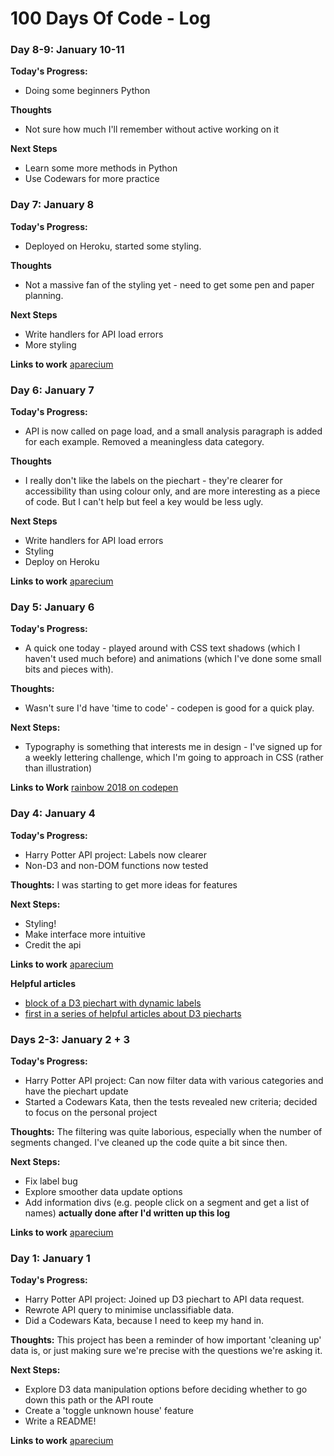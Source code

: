 # 100 Days Of Code - Log
### Day 8-9: January 10-11
**Today's Progress:**
* Doing some beginners Python

**Thoughts**
* Not sure how much I'll remember without active working on it

**Next Steps**
* Learn some more methods in Python
* Use Codewars for more practice

### Day 7: January 8
**Today's Progress:**
* Deployed on Heroku, started some styling.

**Thoughts**
* Not a massive fan of the styling yet - need to get some pen and paper planning.

**Next Steps**
* Write handlers for API load errors
* More styling

**Links to work** [aparecium](https://aparecium.herokuapp.com)

### Day 6: January 7
**Today's Progress:**
* API is now called on page load, and a small analysis paragraph is added for each example. Removed a meaningless data category.

**Thoughts**
* I really don't like the labels on the piechart - they're clearer for accessibility than using colour only, and are more interesting as a piece of code. But I can't help but feel a key would be less ugly.

**Next Steps**
* Write handlers for API load errors
* Styling
* Deploy on Heroku

**Links to work** [aparecium](https://github.com/rachaelcodes/aparecium)

### Day 5: January 6
**Today's Progress:**
* A quick one today - played around with CSS text shadows (which I haven't used much before) and animations (which I've done some small bits and pieces with).

**Thoughts:**
* Wasn't sure I'd have 'time to code' - codepen is good for a quick play.

**Next Steps:**
* Typography is something that interests me in design - I've signed up for a weekly lettering challenge, which I'm going to approach in CSS (rather than illustration)

**Links to Work** [rainbow 2018 on codepen](https://codepen.io/rachaelcodes/pen/YYEVGK)

### Day 4: January 4
**Today's Progress:** 
* Harry Potter API project: Labels now clearer
* Non-D3 and non-DOM functions now tested

**Thoughts:** 
I was starting to get more ideas for features 

**Next Steps:**
* Styling!
* Make interface more intuitive
* Credit the api

**Links to work** [aparecium](https://github.com/rachaelcodes/aparecium)

**Helpful articles**
* [block of a D3 piechart with dynamic labels](https://bl.ocks.org/mbhall88/22f91dc6c9509b709defde9dc29c63f2#license)
* [first in a series of helpful articles about D3 piecharts](http://www.cagrimmett.com/til/2016/08/19/d3-pie-chart.html)

### Days 2-3: January 2 + 3
**Today's Progress:** 
* Harry Potter API project: Can now filter data with various categories and have the piechart update
* Started a Codewars Kata, then the tests revealed new criteria; decided to focus on the personal project

**Thoughts:** The filtering was quite laborious, especially when the number of segments changed. I've cleaned up the code quite a bit since then.

**Next Steps:**
* Fix label bug
* Explore smoother data update options
* Add information divs (e.g. people click on a segment and get a list of names) **actually done after I'd written up this log**

**Links to work** [aparecium](https://github.com/rachaelcodes/aparecium)

### Day 1: January 1
**Today's Progress:** 
* Harry Potter API project: Joined up D3 piechart to API data request.
* Rewrote API query to minimise unclassifiable data.
* Did a Codewars Kata, because I need to keep my hand in.

**Thoughts:** This project has been a reminder of how important 'cleaning up' data is, or just making sure we're precise with the questions we're asking it.

**Next Steps:**
* Explore D3 data manipulation options before deciding whether to go down this path or the API route
* Create a 'toggle unknown house' feature
* Write a README!

**Links to work** [aparecium](https://github.com/rachaelcodes/aparecium)
